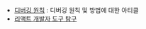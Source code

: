 - [디버깅 원칙](https://kciter.so/posts/principles-of-debugging/)
  : 디버깅 원칙 및 방법에 대한 아티클
- [리액트 개발자 도구 탐구](https://fantasmith.com/reactLab/optimization/dev_tool/)
